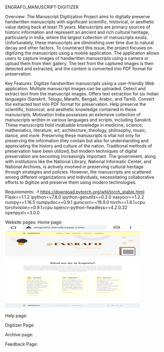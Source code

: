 ENGRAFO_MANUSCRIPT-DIGITIZER

Overview:
The Manuscript Digitization Project aims to digitally preserve handwritten manuscripts with significant scientific, historical, or aesthetic value dating back at least 75 years. Manuscripts are primary sources of historic information and represent an ancient and rich cultural heritage, particularly in India, where the largest collection of manuscripts exists. Unfortunately, these manuscripts are diminishing over time due to natural decay and other factors. 
To counteract this issue, the project focuses on digitizing the manuscripts using a mobile application. The application allows users to capture images of handwritten manuscripts using a camera or upload them from their gallery. The text from the captured images is then detected and extracted, and the content is converted into PDF format for preservation.

Key Features:
Digitize handwritten manuscripts using a user-friendly Web application.
Multiple manuscript images can be uploaded.
Detect and extract text from the manuscript images.
Offers text extraction for six Indian languages (Sanskrit, Telugu, Marathi, Bengali, Arabic, and Tamil).
Convert the extracted text into PDF format for preservation.
Help preserve the scientific, historical, and aesthetic knowledge contained in these manuscripts.
Motivation
India possesses an extensive collection of manuscripts written in various languages and scripts, including Sanskrit. These manuscripts hold invaluable knowledge in medicine, science, mathematics, literature, art, architecture, theology, philosophy, music, dance, and more. Preserving these manuscripts is vital not only for preserving the information they contain but also for understanding and appreciating the history and culture of the nation. Traditional methods of preservation have been utilized, but modern techniques of digital preservation are becoming increasingly important. The government, along with institutions like the National Library, National Informatic Center, and National Archives, is actively involved in preserving cultural heritage through strategies and policies. However, the manuscripts are scattered among different organizations and individuals, necessitating collaborative efforts to digitize and preserve them using modern technologies.

Requirements:
-f https://download.pytorch.org/whl/torch_stable.html
Flask==1.1.2
ipython==7.8.0
ipython-genutils==0.2.0
easyocr==1.2.2
numpy==1.16.5
numpydoc==0.9.1
gunicorn==19.9.0
torch==1.8.1+cpu 
torchvision==0.9.1+cpu
opencv-python-headless==4.2.0.32
openpyxl==3.0.0

Website pages:
Home page:
![Home](https://github.com/Sachan99/Engrafo_Manuscript-digitizer/blob/master/home.jpg)



 
Help page:


 




Digitizer Page:
 
Archive page:
 
 

Feedback Page:
 


